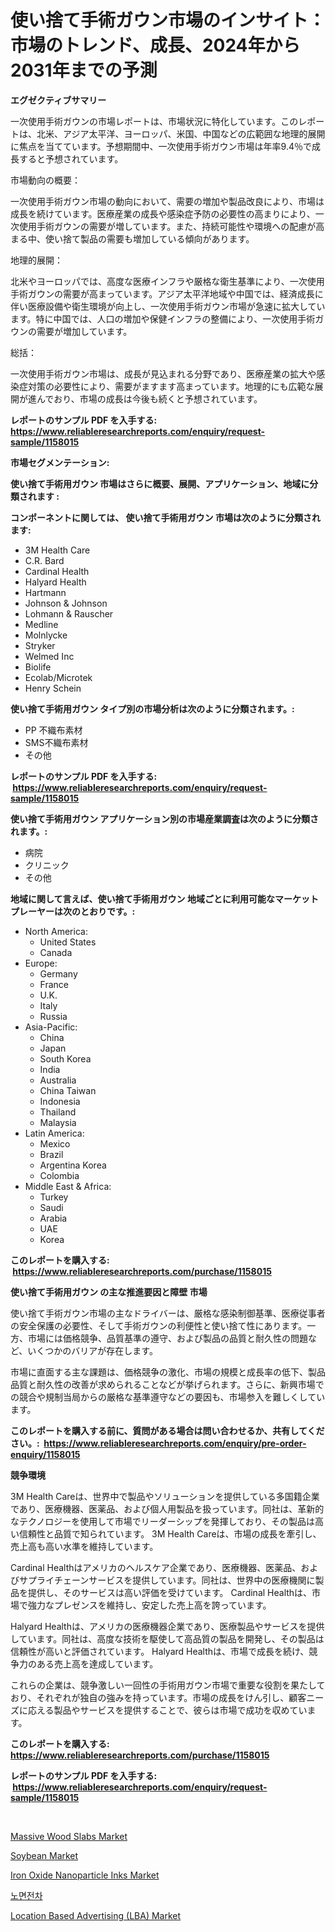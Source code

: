 <p><h1>使い捨て手術ガウン市場のインサイト：市場のトレンド、成長、2024年から2031年までの予測</h1></p><p><strong>エグゼクティブサマリー</strong></p>
<p><p>一次使用手術ガウンの市場レポートは、市場状況に特化しています。このレポートは、北米、アジア太平洋、ヨーロッパ、米国、中国などの広範囲な地理的展開に焦点を当てています。予想期間中、一次使用手術ガウン市場は年率9.4％で成長すると予想されています。</p><p>市場動向の概要：</p><p>一次使用手術ガウン市場の動向において、需要の増加や製品改良により、市場は成長を続けています。医療産業の成長や感染症予防の必要性の高まりにより、一次使用手術ガウンの需要が増しています。また、持続可能性や環境への配慮が高まる中、使い捨て製品の需要も増加している傾向があります。</p><p>地理的展開：</p><p>北米やヨーロッパでは、高度な医療インフラや厳格な衛生基準により、一次使用手術ガウンの需要が高まっています。アジア太平洋地域や中国では、経済成長に伴い医療設備や衛生環境が向上し、一次使用手術ガウン市場が急速に拡大しています。特に中国では、人口の増加や保健インフラの整備により、一次使用手術ガウンの需要が増加しています。</p><p>総括：</p><p>一次使用手術ガウン市場は、成長が見込まれる分野であり、医療産業の拡大や感染症対策の必要性により、需要がますます高まっています。地理的にも広範な展開が進んでおり、市場の成長は今後も続くと予想されています。</p></p>
<p><strong>レポートのサンプル PDF を入手する: <a href="https://www.reliableresearchreports.com/enquiry/request-sample/1158015">https://www.reliableresearchreports.com/enquiry/request-sample/1158015</a></strong></p>
<p><strong>市場セグメンテーション:</strong></p>
<p><strong> 使い捨て手術用ガウン 市場はさらに概要、展開、アプリケーション、地域に分類されます :</strong></p>
<p><strong>コンポーネントに関しては、 使い捨て手術用ガウン 市場は次のように分類されます: &nbsp;</strong></p>
<p><ul><li>3M Health Care</li><li>C.R. Bard</li><li>Cardinal Health</li><li>Halyard Health</li><li>Hartmann</li><li>Johnson & Johnson</li><li>Lohmann & Rauscher</li><li>Medline</li><li>Molnlycke</li><li>Stryker</li><li>Welmed Inc</li><li>Biolife</li><li>Ecolab/Microtek</li><li>Henry Schein</li></ul></p>
<p><strong> 使い捨て手術用ガウン タイプ別の市場分析は次のように分類されます。:</strong></p>
<p><ul><li>PP 不織布素材</li><li>SMS不織布素材</li><li>その他</li></ul></p>
<p><strong>レポートのサンプル PDF を入手する: &nbsp;<a href="https://www.reliableresearchreports.com/enquiry/request-sample/1158015">https://www.reliableresearchreports.com/enquiry/request-sample/1158015</a></strong></p>
<p><strong> 使い捨て手術用ガウン アプリケーション別の市場産業調査は次のように分類されます。:</strong></p>
<p><ul><li>病院</li><li>クリニック</li><li>その他</li></ul></p>
<p><strong>地域に関して言えば、使い捨て手術用ガウン 地域ごとに利用可能なマーケットプレーヤーは次のとおりです。:</strong></p>
<p><ul>
    <li>
        North America:
        <ul>
            <li>United States</li>
            <li>Canada</li>
        </ul>
    </li>
    <li>
        Europe:
        <ul>
            <li>Germany</li>
            <li>France</li>
            <li>U.K.</li>
            <li>Italy</li>
            <li>Russia</li>
        </ul>
    </li>
    <li>
        Asia-Pacific:
        <ul>
            <li>China</li>
            <li>Japan</li>
            <li>South Korea</li>
            <li>India</li>
            <li>Australia</li>
            <li>China Taiwan</li>
            <li>Indonesia</li>
            <li>Thailand</li>
            <li>Malaysia</li>
        </ul>
    </li>
    <li>
        Latin America:
        <ul>
            <li>Mexico</li>
            <li>Brazil</li>
            <li>Argentina Korea</li>
            <li>Colombia</li>
        </ul>
    </li>
    <li>
        Middle East & Africa:
        <ul>
            <li>Turkey</li>
            <li>Saudi</li>
            <li>Arabia</li>
            <li>UAE</li>
            <li>Korea</li>
        </ul>
    </li>
    </ul></p>
<p><strong>このレポートを購入する: &nbsp;<a href="https://www.reliableresearchreports.com/purchase/1158015">https://www.reliableresearchreports.com/purchase/1158015</a></strong></p>
<p><strong>使い捨て手術用ガウン の主な推進要因と障壁 市場</strong></p>
<p><p>使い捨て手術ガウン市場の主なドライバーは、厳格な感染制御基準、医療従事者の安全保護の必要性、そして手術ガウンの利便性と使い捨て性にあります。一方、市場には価格競争、品質基準の遵守、および製品の品質と耐久性の問題など、いくつかのバリアが存在します。</p><p>市場に直面する主な課題は、価格競争の激化、市場の規模と成長率の低下、製品品質と耐久性の改善が求められることなどが挙げられます。さらに、新興市場での競合や規制当局からの厳格な基準遵守などの要因も、市場参入を難しくしています。</p></p>
<p><strong>このレポートを購入する前に、質問がある場合は問い合わせるか、共有してください。:&nbsp; <a href="https://www.reliableresearchreports.com/enquiry/pre-order-enquiry/1158015">https://www.reliableresearchreports.com/enquiry/pre-order-enquiry/1158015</a></strong></p>
<p><strong>競争環境</strong></p>
<p><p>3M Health Careは、世界中で製品やソリューションを提供している多国籍企業であり、医療機器、医薬品、および個人用製品を扱っています。同社は、革新的なテクノロジーを使用して市場でリーダーシップを発揮しており、その製品は高い信頼性と品質で知られています。 3M Health Careは、市場の成長を牽引し、売上高も高い水準を維持しています。</p><p>Cardinal Healthはアメリカのヘルスケア企業であり、医療機器、医薬品、およびサプライチェーンサービスを提供しています。同社は、世界中の医療機関に製品を提供し、そのサービスは高い評価を受けています。 Cardinal Healthは、市場で強力なプレゼンスを維持し、安定した売上高を誇っています。</p><p>Halyard Healthは、アメリカの医療機器企業であり、医療製品やサービスを提供しています。同社は、高度な技術を駆使して高品質の製品を開発し、その製品は信頼性が高いと評価されています。 Halyard Healthは、市場で成長を続け、競争力のある売上高を達成しています。</p><p>これらの企業は、競争激しい一回性の手術用ガウン市場で重要な役割を果たしており、それぞれが独自の強みを持っています。市場の成長をけん引し、顧客ニーズに応える製品やサービスを提供することで、彼らは市場で成功を収めています。</p></p>
<p><strong>このレポートを購入する: &nbsp; <a href="https://www.reliableresearchreports.com/purchase/1158015">https://www.reliableresearchreports.com/purchase/1158015</a></strong></p>
<p><strong>レポートのサンプル PDF を入手する: &nbsp;<a href="https://www.reliableresearchreports.com/enquiry/request-sample/1158015">https://www.reliableresearchreports.com/enquiry/request-sample/1158015</a></strong><strong></strong></p>
<p>&nbsp;</p>
<p><p><a href="https://github.com/CliffMedina6/Market-Research-Report-List-3/blob/main/massive-wood-slabs-market.md">Massive Wood Slabs Market</a></p><p><a href="https://view.publitas.com/reportprime-1/soybean-market-size-reflecting-a-forecast-till-2031-market-by-type-by-application-and-by-geography/">Soybean Market</a></p><p><a href="https://view.publitas.com/reportprime-1/iron-oxide-nanoparticle-inks-market-offers-provide-insightful-data-for-the-time-period-from-2023-to-2030-and-also-provide-analysis-based-on-application-type-and-region/">Iron Oxide Nanoparticle Inks Market</a></p><p><a href="https://github.com/oajzkywllm460/Market-Research-Report-List-1/blob/main/9826984190932.md">노면전차</a></p><p><a href="https://issuu.com/reportprime-2/docs/location-based-advertising-lba-market-size-2030.pp">Location Based Advertising (LBA) Market</a></p></p>
